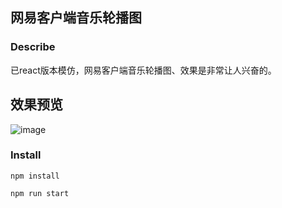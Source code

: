 ## 网易客户端音乐轮播图

### Describe

已react版本模仿，网易客户端音乐轮播图、效果是非常让人兴奋的。


## 效果预览

![image](https://s1.ax1x.com/2020/07/24/UvAu2q.jpg)

### Install

```
npm install
```

```
npm run start
```
